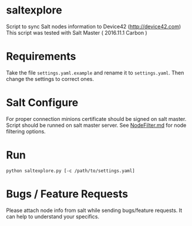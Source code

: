 # saltexplore
Script to sync Salt nodes information to Device42 (http://device42.com)
This script was tested with Salt Master ( 2016.11.1 Carbon )

# Requirements
Take the file `settings.yaml.example` and rename it to `settings.yaml`. Then change the settings to correct ones.

# Salt Configure
For proper connection minions certificate should be signed on salt master.
Script should be runned on salt master server.
See [NodeFilter.md](./NodeFilter.md) for node filtering options.

# Run
```
python saltexplore.py [-c /path/to/settings.yaml]
```

# Bugs / Feature Requests

Please attach node info from salt while sending bugs/feature requests. It can help to understand your specifics.
